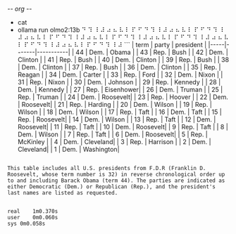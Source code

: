 -*- org -*-

+ cat
+ ollama run olmo2:13b
⠙ ⠹ ⠸ ⠼ ⠴ ⠦ ⠧ ⠇ ⠏ ⠋ ⠙ ⠹ ⠸ ⠼ ⠴ ⠦ ⠧ ⠇ ⠏ ⠋ ⠙ ⠹ ⠸ ⠼ ⠴ ⠦ ⠧ ⠇ ⠏ ⠋ ⠙ ⠹ ⠸ ⠼ ⠴ ⠦ ⠧ ⠇ ⠏ ⠋ ⠙ ⠹ ⠸ ⠼ ⠴ ⠦ ⠧ ⠇ ⠏ ⠋ ⠙ ⠹ ⠸ ⠼ ⠴ ⠦ ⠧ ⠇ ⠏ ⠋ ⠙ ⠹ ⠸ ⠼ ⠴ ⠦ ⠧ ⠇ ⠏ ⠋ ⠙ ⠹ ⠸ ⠼ ```
| term | party | president |
|-----|-------|-----------|
| 44   | Dem.  | Obama     |
| 43   | Rep.  | Bush      |
| 42   | Dem.  | Clinton   |
| 41   | Rep.  | Bush      |
| 40   | Dem.  | Clinton   |
| 39   | Rep.  | Bush      |
| 38   | Dem.  | Clinton   |
| 37   | Rep.  | Bush      |
| 36   | Dem.  | Clinton   |
| 35   | Rep.  | Reagan    |
| 34   | Dem.  | Carter    |
| 33   | Rep.  | Ford      |
| 32   | Dem.  | Nixon     |
| 31   | Rep.  | Nixon     |
| 30   | Dem.  | Johnson   |
| 29   | Rep.  | Kennedy  |
| 28   | Dem.  | Kennedy  |
| 27   | Rep.  | Eisenhower|
| 26   | Dem.  | Truman    |
| 25   | Rep.  | Truman    |
| 24   | Dem.  | Roosevelt|
| 23   | Rep.  | Hoover    |
| 22   | Dem.  | Roosevelt|
| 21   | Rep.  | Harding   |
| 20   | Dem.  | Wilson    |
| 19   | Rep.  | Wilson    |
| 18   | Dem.  | Wilson    |
| 17   | Rep.  | Taft      |
| 16   | Dem.  | Taft      |
| 15   | Rep.  | Roosevelt|
| 14   | Dem.  | Wilson    |
| 13   | Rep.  | Taft      |
| 12   | Dem.  | Roosevelt|
| 11   | Rep.  | Taft      |
| 10   | Dem.  | Roosevelt|
| 9    | Rep.  | Taft      |
| 8    | Dem.  | Wilson    |
| 7    | Rep.  | Taft      |
| 6    | Dem.  | Roosevelt|
| 5    | Rep.  | McKinley |
| 4    | Dem.  | Cleveland|
| 3    | Rep.  | Harrison |
| 2    | Dem.  | Cleveland|
| 1    | Dem.  | Washington|
```

This table includes all U.S. presidents from F.D.R (Franklin D. Roosevelt, whose term number is 32) in reverse chronological order up to and including Barack Obama (term 44). The parties are indicated as either Democratic (Dem.) or Republican (Rep.), and the president's last names are listed as requested.


real	1m0.370s
user	0m0.060s
sys	0m0.058s
